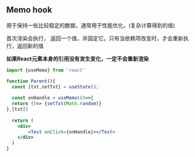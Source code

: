 ## Memo hook

用于保持一些比较稳定的数据，通常用于性能优化。(复杂计算得到的值)

首次渲染会执行， 返回一个值，并固定它。只有当依赖项改变时，才会重新执行，返回新的值

**如果React元素本身的引用没有发生变化，一定不会重新渲染**

```jsx
import {useMemo} from 'react'

function Parent(){
  const [txt,setTxt] = useState();
  
  const onHandle = useMemo(()=>{
  return ()=> {setTxt(Math.random)}
},[txt])
  
  return (
  	<div>
    	<Test onClick={onHandle}></Test>
    </div>
  )
}
```

